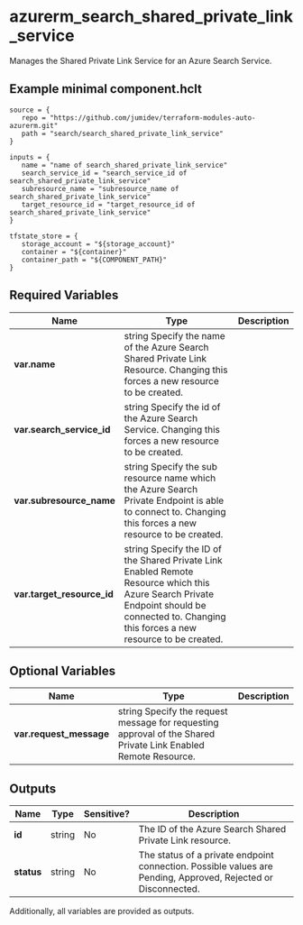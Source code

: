 # azurerm_search_shared_private_link_service

Manages the Shared Private Link Service for an Azure Search Service.

## Example minimal component.hclt

```hcl
source = {
   repo = "https://github.com/jumidev/terraform-modules-auto-azurerm.git" 
   path = "search/search_shared_private_link_service" 
}

inputs = {
   name = "name of search_shared_private_link_service" 
   search_service_id = "search_service_id of search_shared_private_link_service" 
   subresource_name = "subresource_name of search_shared_private_link_service" 
   target_resource_id = "target_resource_id of search_shared_private_link_service" 
}

tfstate_store = {
   storage_account = "${storage_account}" 
   container = "${container}" 
   container_path = "${COMPONENT_PATH}" 
}

```

## Required Variables

| Name | Type |  Description |
| ---- | --------- |  ----------- |
| **var.name** | string  Specify the name of the Azure Search Shared Private Link Resource. Changing this forces a new resource to be created. | 
| **var.search_service_id** | string  Specify the id of the Azure Search Service. Changing this forces a new resource to be created. | 
| **var.subresource_name** | string  Specify the sub resource name which the Azure Search Private Endpoint is able to connect to. Changing this forces a new resource to be created. | 
| **var.target_resource_id** | string  Specify the ID of the Shared Private Link Enabled Remote Resource which this Azure Search Private Endpoint should be connected to. Changing this forces a new resource to be created. | 

## Optional Variables

| Name | Type |  Description |
| ---- | --------- |  ----------- |
| **var.request_message** | string  Specify the request message for requesting approval of the Shared Private Link Enabled Remote Resource. | 



## Outputs

| Name | Type | Sensitive? | Description |
| ---- | ---- | --------- | --------- |
| **id** | string | No  | The ID of the Azure Search Shared Private Link resource. | 
| **status** | string | No  | The status of a private endpoint connection. Possible values are Pending, Approved, Rejected or Disconnected. | 

Additionally, all variables are provided as outputs.
